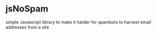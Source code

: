 # jsNoSpam
simple Javascript library to make it harder for spambots to harvest email addresses from a site

